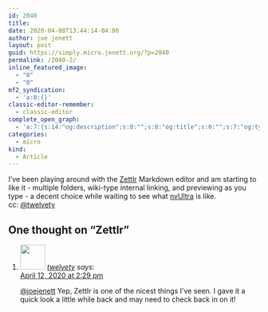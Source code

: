 ```yaml
---
id: 2040
title: 
date: 2020-04-08T13:44:14-04:00
author: joe jenett
layout: post
guid: https://simply.micro.jenett.org/?p=2040
permalink: /2040-2/
inline_featured_image:
  - "0"
  - "0"
mf2_syndication:
  - 'a:0:{}'
classic-editor-remember:
  - classic-editor
complete_open_graph:
  - 'a:7:{s:14:"og:description";s:0:"";s:8:"og:title";s:0:"";s:7:"og:type";s:0:"";s:12:"twitter:card";s:7:"summary";s:15:"twitter:creator";s:0:"";s:19:"twitter:description";s:0:"";s:8:"og:image";s:0:"";}'
categories:
  - micro
kind:
  - Article
---
```

I’ve been playing around with the [Zettlr](https://www.zettlr.com) Markdown editor and am starting to like it - multiple folders, wiki-type internal linking, and previewing as you type - a decent choice while waiting to see what [nvUltra](https://nvultra.com/) is like.  
cc: [@twelvety](https://micro.blog/twelvety "Phil")

<h2 id="comments-title">One thought on “<span>Zettlr</span>”		</h2>


<ol class="commentlist">
<li class="comment even thread-even depth-1 u-comment h-cite h-entry p-comment" id="li-comment-466">
<article id="comment-466" class="comment " itemprop="comment" itemscope="" itemtype="http://schema.org/Comment">
<footer>
<address class="comment-author p-author author vcard hcard h-card" itemprop="creator" itemscope="" itemtype="http://schema.org/Person">
<img alt="" src="https://micro.blog/twelvety/avatar.jpg" srcset="https://micro.blog/twelvety/avatar.jpg 2x" class="avatar avatar-50 photo avatar-default local-avatar u-photo" itemprop="image" loading="lazy" width="50" height="50">				<cite class="fn p-name" itemprop="name"><a href="https://micro.blog/twelvety" rel="external nofollow ugc" class="u-url url">twelvety</a></cite> <span class="says">says:</span>					</address>
<!-- .comment-author .vcard -->

<div class="comment-meta commentmetadata">
<a href="https://micro.blog/twelvety/9348016"><time class="updated published dt-updated dt-published" datetime="2020-04-12T14:29:47-04:00" itemprop="datePublished dateModified dateCreated">
April 12, 2020 at 2:29 pm						</time></a>
</div>
<!-- .comment-meta .commentmetadata -->
</footer>

<div class="comment-content e-content p-summary p-name" itemprop="text name description">
<p><a href="https://micro.blog/joejenett" rel="nofollow ugc">@joejenett</a> Yep, Zettlr is one of the nicest things I’ve seen. I gave it a quick look a little while back and may need to check back in on it!</p></div></article></li></ol>